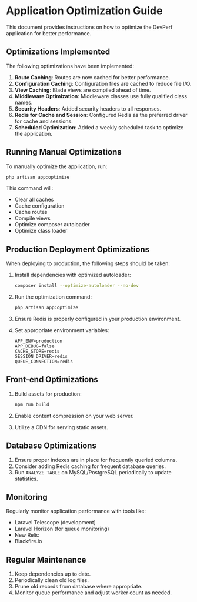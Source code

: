# Application Optimization Guide

This document provides instructions on how to optimize the DevPerf application for better performance.

## Optimizations Implemented

The following optimizations have been implemented:

1. **Route Caching**: Routes are now cached for better performance.
2. **Configuration Caching**: Configuration files are cached to reduce file I/O.
3. **View Caching**: Blade views are compiled ahead of time.
4. **Middleware Optimization**: Middleware classes use fully qualified class names.
5. **Security Headers**: Added security headers to all responses.
6. **Redis for Cache and Session**: Configured Redis as the preferred driver for cache and sessions.
7. **Scheduled Optimization**: Added a weekly scheduled task to optimize the application.

## Running Manual Optimizations

To manually optimize the application, run:

```bash
php artisan app:optimize
```

This command will:
- Clear all caches
- Cache configuration
- Cache routes
- Compile views
- Optimize composer autoloader
- Optimize class loader

## Production Deployment Optimizations

When deploying to production, the following steps should be taken:

1. Install dependencies with optimized autoloader:
   ```bash
   composer install --optimize-autoloader --no-dev
   ```

2. Run the optimization command:
   ```bash
   php artisan app:optimize
   ```

3. Ensure Redis is properly configured in your production environment.

4. Set appropriate environment variables:
   ```
   APP_ENV=production
   APP_DEBUG=false
   CACHE_STORE=redis
   SESSION_DRIVER=redis
   QUEUE_CONNECTION=redis
   ```

## Front-end Optimizations

1. Build assets for production:
   ```bash
   npm run build
   ```

2. Enable content compression on your web server.

3. Utilize a CDN for serving static assets.

## Database Optimizations

1. Ensure proper indexes are in place for frequently queried columns.
2. Consider adding Redis caching for frequent database queries.
3. Run `ANALYZE TABLE` on MySQL/PostgreSQL periodically to update statistics.

## Monitoring

Regularly monitor application performance with tools like:
- Laravel Telescope (development)
- Laravel Horizon (for queue monitoring)
- New Relic
- Blackfire.io

## Regular Maintenance

1. Keep dependencies up to date.
2. Periodically clean old log files.
3. Prune old records from database where appropriate.
4. Monitor queue performance and adjust worker count as needed. 